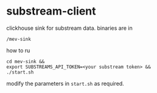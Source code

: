 # substream-client

clickhouse sink for substream data.
binaries are in 
```
/mev-sink
```
how to ru
```
cd mev-sink &&
export SUBSTREAMS_API_TOKEN=<your substream token> &&
./start.sh 
```

modify the parameters in `start.sh` as required.
